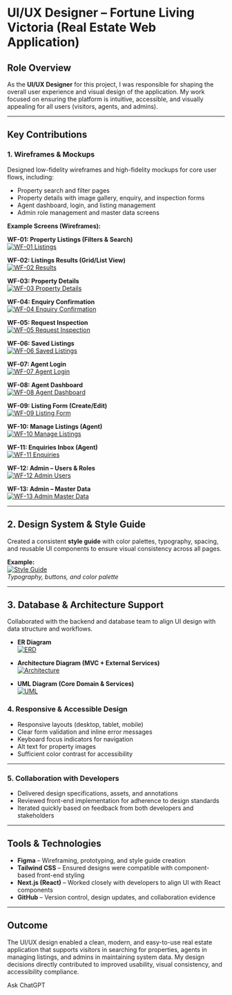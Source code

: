 # UI/UX Designer – Fortune Living Victoria (Real Estate Web Application)

## Role Overview
As the **UI/UX Designer** for this project, I was responsible for shaping the overall user experience and visual design of the application. My work focused on ensuring the platform is intuitive, accessible, and visually appealing for all users (visitors, agents, and admins).

---

## Key Contributions

### 1. Wireframes & Mockups
Designed low-fidelity wireframes and high-fidelity mockups for core user flows, including:

- Property search and filter pages  
- Property details with image gallery, enquiry, and inspection forms  
- Agent dashboard, login, and listing management  
- Admin role management and master data screens  

**Example Screens (Wireframes):**

**WF-01: Property Listings (Filters & Search)**  
[![WF-01 Listings](UI/screenshot_1.png)](UI/screenshot_1.png)

**WF-02: Listings Results (Grid/List View)**  
[![WF-02 Results](UI/screenshot_2.png)](UI/screenshot_2.png)

**WF-03: Property Details**  
[![WF-03 Property Details](UI/screenshot_3.png)](UI/screenshot_3.png)

**WF-04: Enquiry Confirmation**  
[![WF-04 Enquiry Confirmation](UI/screenshot_4.png)](UI/screenshot_4.png)

**WF-05: Request Inspection**  
[![WF-05 Request Inspection](UI/screenshot_5.png)](UI/screenshot_5.png)

**WF-06: Saved Listings**  
[![WF-06 Saved Listings](UI/screenshot_6.png)](UI/screenshot_6.png)

**WF-07: Agent Login**  
[![WF-07 Agent Login](UI/screenshot_7.png)](UI/screenshot_7.png)

**WF-08: Agent Dashboard**  
[![WF-08 Agent Dashboard](UI/screenshot_8.png)](UI/screenshot_8.png)

**WF-09: Listing Form (Create/Edit)**  
[![WF-09 Listing Form](UI/screenshot_9.png)](UI/screenshot_9.png)

**WF-10: Manage Listings (Agent)**  
[![WF-10 Manage Listings](UI/screenshot_10.png)](UI/screenshot_10.png)

**WF-11: Enquiries Inbox (Agent)**  
[![WF-11 Enquiries](UI/screenshot_11.png)](UI/screenshot_11.png)

**WF-12: Admin – Users & Roles**  
[![WF-12 Admin Users](UI/screenshot_12.png)](UI/screenshot_12.png)

**WF-13: Admin – Master Data**  
[![WF-13 Admin Master Data](UI/screenshot_13.png)](UI/screenshot_13.png)

---

## 2. Design System & Style Guide

Created a consistent **style guide** with color palettes, typography, spacing, and reusable UI components to ensure visual consistency across all pages.

**Example:**  
[![Style Guide](UI/screenshot_14.png)](UI/screenshot_14.png)  
*Typography, buttons, and color palette*

---

## 3. Database & Architecture Support

Collaborated with the backend and database team to align UI design with data structure and workflows.

- **ER Diagram**  
[![ERD](UI/screenshot_15.png)](UI/screenshot_15.png)

- **Architecture Diagram (MVC + External Services)**  
[![Architecture](UI/screenshot_16.png)](UI/screenshot_16.png)

- **UML Diagram (Core Domain & Services)**  
[![UML](UI/screenshot_17.png)](UI/screenshot_17.png)

### 4. Responsive & Accessible Design
- Responsive layouts (desktop, tablet, mobile)  
- Clear form validation and inline error messages  
- Keyboard focus indicators for navigation  
- Alt text for property images  
- Sufficient color contrast for accessibility  

---

### 5. Collaboration with Developers
- Delivered design specifications, assets, and annotations  
- Reviewed front-end implementation for adherence to design standards  
- Iterated quickly based on feedback from both developers and stakeholders  

---

## Tools & Technologies
- **Figma** – Wireframing, prototyping, and style guide creation  
- **Tailwind CSS** – Ensured designs were compatible with component-based front-end styling  
- **Next.js (React)** – Worked closely with developers to align UI with React components  
- **GitHub** – Version control, design updates, and collaboration evidence  

---

## Outcome
The UI/UX design enabled a clean, modern, and easy-to-use real estate application that supports visitors in searching for properties, agents in managing listings, and admins in maintaining system data. My design decisions directly contributed to improved usability, visual consistency, and accessibility compliance.









Ask ChatGPT




